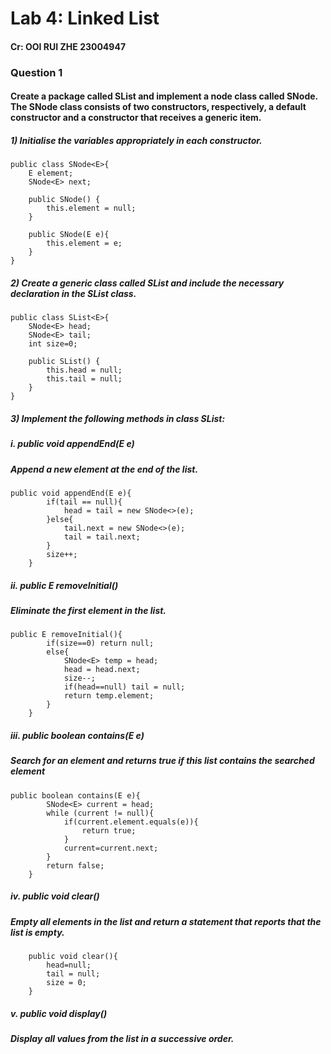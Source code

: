 # Lab 4: Linked List

#### Cr: OOI RUI ZHE 23004947

### Question 1
#### Create a package called SList and implement a node class called SNode<E>. The SNode<E> class consists of two constructors, respectively, a default constructor and a constructor that receives a generic item. 

##### 1) Initialise the variables appropriately in each constructor. 
```plaintext
public class SNode<E>{
    E element;
    SNode<E> next;

    public SNode() {
        this.element = null;
    }
    
    public SNode(E e){
        this.element = e;
    }
}
```

##### 2) Create a generic class called SList<E> and include the necessary declaration in the SList<E> class.
```plaintext
public class SList<E>{
    SNode<E> head;
    SNode<E> tail;
    int size=0;

    public SList() {
        this.head = null;
        this.tail = null;
    }
}
```

##### 3) Implement the following methods in class SList<E>:
##### i. public void appendEnd(E e)
##### Append a new element at the end of the list.
```plaintext
public void appendEnd(E e){
        if(tail == null){
            head = tail = new SNode<>(e);
        }else{
            tail.next = new SNode<>(e);
            tail = tail.next;
        }
        size++;
    }
```

##### ii. public E removeInitial()
##### Eliminate the first element in the list.
```plaintext
public E removeInitial(){
        if(size==0) return null;
        else{
            SNode<E> temp = head;
            head = head.next;
            size--;
            if(head==null) tail = null;
            return temp.element;
        }
    }
```

##### iii. public boolean contains(E e)
##### Search for an element and returns true if this list contains the searched element
```plaintext
public boolean contains(E e){
        SNode<E> current = head;
        while (current != null){    
            if(current.element.equals(e)){
                return true;
            }
            current=current.next;
        }
        return false;
    }
```

##### iv. public void clear()
##### Empty all elements in the list and return a statement that reports that the list is empty.
```plaintext
    public void clear(){
        head=null;
        tail = null;
        size = 0;
    }
```
##### v. public void display()
##### Display all values from the list in a successive order.



